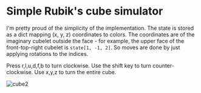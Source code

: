 # Simple Rubik's cube simulator

I'm pretty proud of the simplicity of the implementation. The state is stored as a dict mapping (x, y, z) coordinates to colors. The coordinates are of the imaginary cubelet outside the face - for example, the upper face of the front-top-right cubelet is `state[1, -1, 2]`. So moves are done by just applying rotations to the indices.

Press r,l,u,d,f,b to turn clockwise. Use the shift key to turn counter-clockwise. Use x,y,z to turn the entire cube.

![cube2](https://user-images.githubusercontent.com/1553464/148661029-7731a41e-1b2e-4436-9151-9bc621731aa3.gif)

